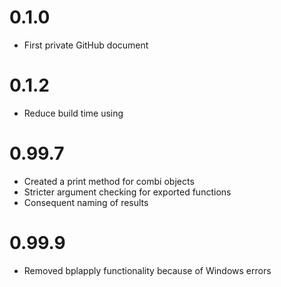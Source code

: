 
0.1.0
=====

-   First private GitHub document

0.1.2
=====

-   Reduce build time using

0.99.7
======

-   Created a print method for combi objects
-   Stricter argument checking for exported functions
-   Consequent naming of results

0.99.9
======

-   Removed bplapply functionality because of Windows errors
